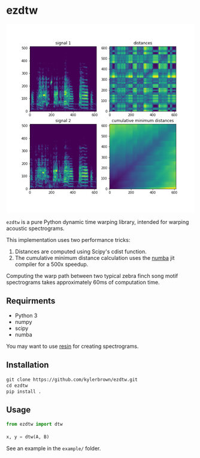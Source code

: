 # ezdtw

![example](example/example.png)


`ezdtw` is a pure Python dynamic time warping library, intended for warping acoustic spectrograms.

This implementation uses two performance tricks:

1. Distances are computed using Scipy's cdist function.
2. The cumulative minimum distance calculation uses the [numba](https://numba.pydata.org) jit compiler for a 500x speedup.

Computing the warp path between two typical zebra finch song motif spectrograms takes approximately 60ms of computation time.

## Requirments

+ Python 3
+ numpy
+ scipy
+ numba

You may want to use [resin](https://github.com/kylerbrown/resin) for creating spectrograms.

## Installation
````shell
git clone https://github.com/kylerbrown/ezdtw.git
cd ezdtw
pip install .
````

## Usage

````python
from ezdtw import dtw

x, y = dtw(A, B)
````

See an example in the `example/` folder.
